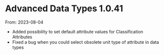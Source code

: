 # Advanced Data Types 1.0.41
From: 2023-08-04

* Added possibility to set default attribute values for Classification Attributes
* Fixed a bug when you could select obsolete unit type of attribute in data types